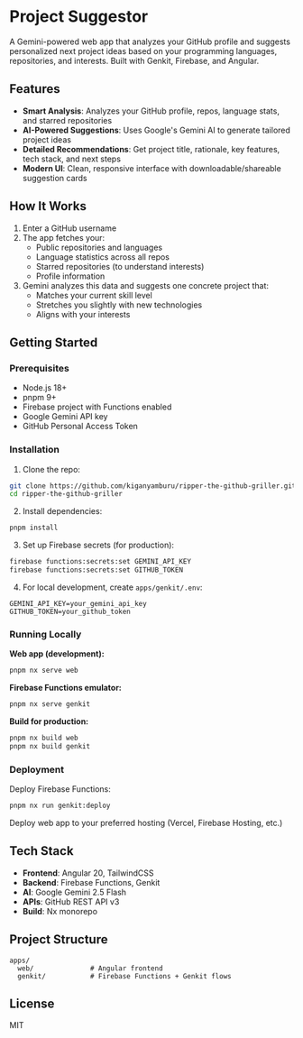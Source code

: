 # Project Suggestor

A Gemini-powered web app that analyzes your GitHub profile and suggests personalized next project ideas based on your programming languages, repositories, and interests. Built with Genkit, Firebase, and Angular.

## Features

- **Smart Analysis**: Analyzes your GitHub profile, repos, language stats, and starred repositories
- **AI-Powered Suggestions**: Uses Google's Gemini AI to generate tailored project ideas
- **Detailed Recommendations**: Get project title, rationale, key features, tech stack, and next steps
- **Modern UI**: Clean, responsive interface with downloadable/shareable suggestion cards

## How It Works

1. Enter a GitHub username
2. The app fetches your:
   - Public repositories and languages
   - Language statistics across all repos
   - Starred repositories (to understand interests)
   - Profile information
3. Gemini analyzes this data and suggests one concrete project that:
   - Matches your current skill level
   - Stretches you slightly with new technologies
   - Aligns with your interests

## Getting Started

### Prerequisites

- Node.js 18+
- pnpm 9+
- Firebase project with Functions enabled
- Google Gemini API key
- GitHub Personal Access Token

### Installation

1. Clone the repo:
```bash
git clone https://github.com/kiganyamburu/ripper-the-github-griller.git
cd ripper-the-github-griller
```

2. Install dependencies:
```bash
pnpm install
```

3. Set up Firebase secrets (for production):
```bash
firebase functions:secrets:set GEMINI_API_KEY
firebase functions:secrets:set GITHUB_TOKEN
```

4. For local development, create `apps/genkit/.env`:
```
GEMINI_API_KEY=your_gemini_api_key
GITHUB_TOKEN=your_github_token
```

### Running Locally

**Web app (development):**
```bash
pnpm nx serve web
```

**Firebase Functions emulator:**
```bash
pnpm nx serve genkit
```

**Build for production:**
```bash
pnpm nx build web
pnpm nx build genkit
```

### Deployment

Deploy Firebase Functions:
```bash
pnpm nx run genkit:deploy
```

Deploy web app to your preferred hosting (Vercel, Firebase Hosting, etc.)

## Tech Stack

- **Frontend**: Angular 20, TailwindCSS
- **Backend**: Firebase Functions, Genkit
- **AI**: Google Gemini 2.5 Flash
- **APIs**: GitHub REST API v3
- **Build**: Nx monorepo

## Project Structure

```
apps/
  web/              # Angular frontend
  genkit/           # Firebase Functions + Genkit flows
```

## License

MIT
